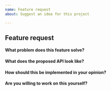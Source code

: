 ```yaml
---
name: Feature request
about: Suggest an idea for this project

---
```


<!-- Please don't delete this template or we'll close your issue -->
<!-- Before creating an issue please make sure you are using the latest version of Sitdown. -->

## Feature request

#### What problem does this feature solve?

#### What does the proposed API look like?

#### How should this be implemented in your opinion?

#### Are you willing to work on this yourself?
